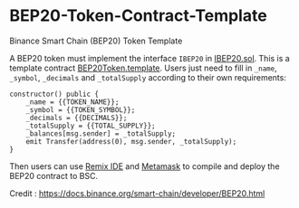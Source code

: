 # BEP20-Token-Contract-Template
Binance Smart Chain (BEP20) Token Template

A BEP20 token must implement the interface `IBEP20` in [IBEP20.sol](https://docs.binance.org/smart-chain/developer/IBEP20.sol). This is a template contract [BEP20Token.template](https://docs.binance.org/smart-chain/developer/BEP20Token.template). Users just need to fill in `_name`, `_symbol`, `_decimals` and `_totalSupply` according to their own requirements:

    constructor() public {  
	    _name = {{TOKEN_NAME}};  
	    _symbol = {{TOKEN_SYMBOL}};  
	    _decimals = {{DECIMALS}};  
	    _totalSupply = {{TOTAL_SUPPLY}};  
	    _balances[msg.sender] = _totalSupply;  
	    emit Transfer(address(0), msg.sender, _totalSupply); 
	}

Then users can use [Remix IDE](https://remix.ethereum.org/) and [Metamask](https://docs.binance.org/smart-chain/wallet/metamask.html) to compile and deploy the BEP20 contract to BSC.

Credit  : https://docs.binance.org/smart-chain/developer/BEP20.html
